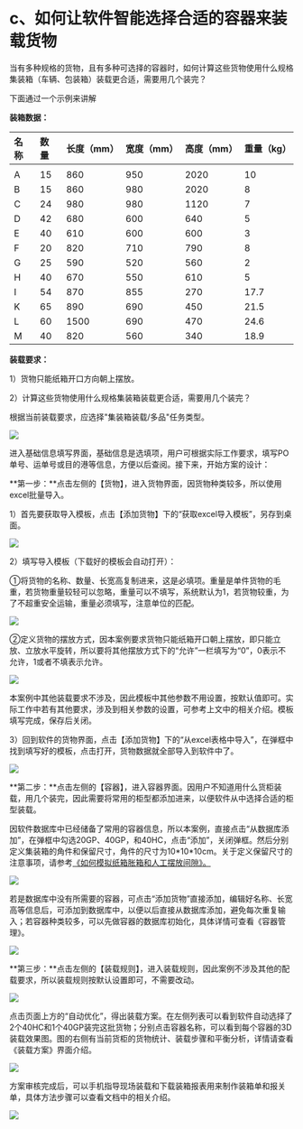 # c、如何让软件智能选择合适的容器来装载货物

当有多种规格的货物，且有多种可选择的容器时，如何计算这些货物使用什么规格集装箱（车辆、包装箱）装载更合适，需要用几个装完？

下面通过一个示例来讲解

**装箱数据：**

| 名称 | 数量 | 长度（mm） | 宽度（mm） | 高度（mm） | 重量（kg） |
| :--- | :--- | :--- | :--- | :--- | :--- |
|  |  |  |  |  |  |
| A | 15 | 860 | 950 | 2020 | 10 |
| B | 15 | 860 | 980 | 2020 | 8 |
| C | 24 | 980 | 980 | 1120 | 7 |
| D | 42 | 680 | 600 | 640 | 5 |
| E | 40 | 610 | 600 | 600 | 3 |
| F | 20 | 820 | 710 | 790 | 8 |
| G | 25 | 590 | 520 | 560 | 2 |
| H | 40 | 670 | 550 | 610 | 5 |
| I | 54 | 870 | 855 | 270 | 17.7 |
| K | 65 | 890 | 690 | 450 | 21.5 |
| L | 60 | 1500 | 690 | 470 | 24.6 |
| M | 40 | 820 | 560 | 340 | 18.9 |

**装载要求：**

1）货物只能纸箱开口方向朝上摆放。

2）计算这些货物使用什么规格集装箱装载更合适，需要用几个装完？

根据当前装载要求，应选择"集装箱装载/多品"任务类型。

![](../../.gitbook/assets/5-1-2-1.png)

进入基础信息填写界面，基础信息是选填项，用户可根据实际工作要求，填写PO单号、运单号或目的港等信息，方便以后查阅。接下来，开始方案的设计：

**第一步：**点击左侧的【货物】，进入货物界面，因货物种类较多，所以使用excel批量导入。

1）首先要获取导入模板，点击【添加货物】下的“获取excel导入模板”，另存到桌面。

![](../../.gitbook/assets/5-1-c-2.png)

2）填写导入模板（下载好的模板会自动打开）：

①将货物的名称、数量、长宽高复制进来，这是必填项。重量是单件货物的毛重，若货物重量较轻可以忽略，重量可以不填写，系统默认为1，若货物较重，为了不超重安全运输，重量必须填写，注意单位的匹配。

![](../../.gitbook/assets/image%20%2834%29.png)

②定义货物的摆放方式，因本案例要求货物只能纸箱开口朝上摆放，即只能立放、立放水平旋转，所以要将其他摆放方式下的“允许”一栏填写为“0”，0表示不允许，1或者不填表示允许。

![](../../.gitbook/assets/3%20%288%29.png)

本案例中其他装载要求不涉及，因此模板中其他参数不用设置，按默认值即可。实际工作中若有其他要求，涉及到相关参数的设置，可参考上文中的相关介绍。模板填写完成，保存后关闭。

3）回到软件的货物界面，点击【添加货物】下的“从excel表格中导入”，在弹框中找到填写好的模板，点击打开，货物数据就全部导入到软件中了。

![](../../.gitbook/assets/4%20%288%29.png)

**第二步：**点击左侧的【容器】，进入容器界面。因用户不知道用什么货柜装载，用几个装完，因此需要将常用的柜型都添加进来，以便软件从中选择合适的柜型装载。

因软件数据库中已经储备了常用的容器信息，所以本案例，直接点击“从数据库添加”，在弹框中勾选20GP、40GP，和40HC，点击“添加”，关闭弹框。然后分别定义集装箱的角件和保留尺寸，角件的尺寸为10\*10\*10cm。关于定义保留尺寸的注意事项，请参考[《如何模拟纸箱胀箱和人工摆放间隙》。]()

![](../../.gitbook/assets/5%20%285%29.png)

若是数据库中没有所需要的容器，可点击“添加货物”直接添加，编辑好名称、长宽高等信息后，可添加到数据库中，以便以后直接从数据库添加，避免每次重复输入；若容器种类较多，可以先做容器的数据库初始化，具体详情可查看《容器管理》。

![](../../.gitbook/assets/5-1-c-3.png)

**第三步：**点击左侧的【装载规则】，进入装载规则，因此案例不涉及其他的配载要求，所以装载规则按默认设置即可，不需要改动。

![](../../.gitbook/assets/7%20%286%29.png)

点击页面上方的“自动优化”，得出装载方案。在左侧列表可以看到软件自动选择了2个40HC和1个40GP装完这批货物；分别点击容器名称，可以看到每个容器的3D装载效果图。图的右侧有当前货柜的货物统计、装载步骤和平衡分析，详情请查看《装载方案》界面介绍。

![](../../.gitbook/assets/8%20%286%29.png)

方案审核完成后，可以手机指导现场装载和下载装箱报表用来制作装箱单和报关单，具体方法步骤可以查看文档中的相关介绍。

![](../../.gitbook/assets/9%20%283%29.png)

